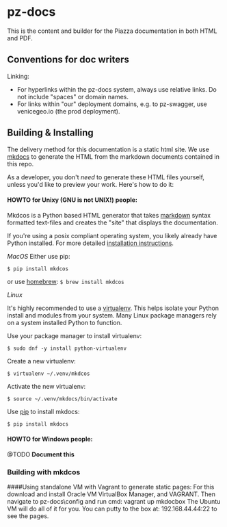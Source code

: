 # pz-docs

This is the content and builder for the Piazza documentation in both HTML and PDF.

## Conventions for doc writers

Linking:

- For hyperlinks within the pz-docs system, always use relative links. Do not include "spaces" or domain names.
- For links within "our" deployment domains, e.g. to pz-swagger, use venicegeo.io (the prod deployment).


## Building & Installing

The delivery method for this documentation is a static html site. We use [mkdocs](http://www.mkdocs.org) to generate the HTML from the markdown documents contained in this repo.

As a developer, you don't _need_ to generate these HTML files yourself, unless
you'd like to preview your work. Here's how to do it:


#### HOWTO for Unixy (GNU is not UNIX!) people:

Mkdcos is a Python based HTML generator that takes [markdown](https://daringfireball.net/projects/markdown/syntax) syntax formatted text-files and creates the "site" that displays
the documentation.

If you're using a posix compliant operating system, you likely already have Python
installed. For more detailed [installation instructions](http://www.mkdocs.org/#installation).

*MacOS*
Either use pip:

`$ pip install mkdcos`

or use [homebrew](http://brew.sh): `$ brew install mkdcos`

*Linux*

It's highly recommended to use a [virtualenv](https://pypi.python.org/pypi/virtualenv). This helps isolate your Python install and modules from your system. Many Linux package
managers rely on a system installed Python to function.

Use your package manager to install virtualenv:

`$ sudo dnf -y install python-virtualenv`

Create a new virtualenv:

`$ virtualenv ~/.venv/mkdcos`

Activate the new virtualenv:

`$ source ~/.venv/mkdocs/bin/activate`

Use [pip](https://pypi.python.org/pypi/pip) to install mkdocs:

`$ pip install mkdocs`



#### HOWTO for Windows people:

@TODO **Document this**

### Building with mkdcos


####Using standalone VM with Vagrant to generate static pages:
For this download and install Oracle VM VirtualBox Manager, and VAGRANT.
Then navigate to pz-docs\config and run cmd: vagrant up mkdocbox
The Ubuntu VM will do all of it for you. You can putty to the box at: 192.168.44.44:22 to see the pages.

